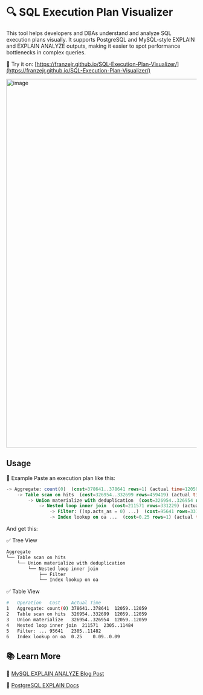 # 🔍 SQL Execution Plan Visualizer

This tool helps developers and DBAs understand and analyze SQL execution plans visually. It supports PostgreSQL and MySQL-style EXPLAIN and EXPLAIN ANALYZE outputs, making it easier to spot performance bottlenecks in complex queries.

🚀 Try it on: [https://franzejr.github.io/SQL-Execution-Plan-Visualizer/](https://franzejr.github.io/SQL-Execution-Plan-Visualizer/)


<img width="977" alt="image" src="https://github.com/user-attachments/assets/a4c9dfc2-87f3-485c-b270-419e0bfe83b1" />


## Usage

📌 Example
Paste an execution plan like this:

```sql
-> Aggregate: count(0)  (cost=378641..378641 rows=1) (actual time=12059..12059 rows=1 loops=1)
    -> Table scan on hits  (cost=326954..332699 rows=459419) (actual time=12059..12059 rows=15 loops=1)
        -> Union materialize with deduplication  (cost=326954..326954 rows=459419) (actual time=12059..12059 rows=15 loops=1)
            -> Nested loop inner join  (cost=211571 rows=331229) (actual time=2305..11484 rows=14 loops=1)
                -> Filter: ((sp.acts_as = 0) ...)  (cost=95641 rows=331229) (actual time=2305..11482 rows=14 loops=1)
                -> Index lookup on oa ...  (cost=0.25 rows=1) (actual time=0.09..0.09 rows=1 loops=14)
```

And get this:


✅ Tree View

```sh
Aggregate
└── Table scan on hits
    └── Union materialize with deduplication
        └── Nested loop inner join
            ├── Filter
            └── Index lookup on oa
```

✅ Table View

```sh
#	Operation	Cost	Actual Time
1	Aggregate: count(0)	378641..378641	12059..12059
2	Table scan on hits	326954..332699	12059..12059
3	Union materialize	326954..326954	12059..12059
4	Nested loop inner join	211571	2305..11484
5	Filter: ...	95641	2305..11482
6	Index lookup on oa	0.25	0.09..0.09
```

## 📚 Learn More

📘 [MySQL EXPLAIN ANALYZE Blog Post](https://dev.mysql.com/blog-archive/mysql-explain-analyze/)

📘 [PostgreSQL EXPLAIN Docs](https://www.postgresql.org/docs/current/using-explain.html)
